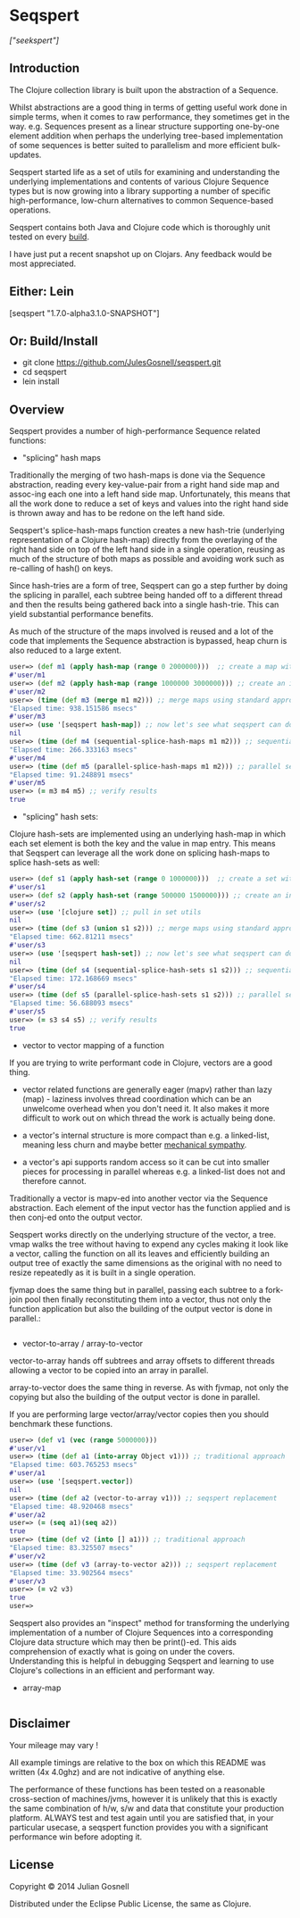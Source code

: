 # Seqspert

<i>["seekspert"]</i>

## Introduction

The Clojure collection library is built upon the abstraction of a
Sequence.

Whilst abstractions are a good thing in terms of getting useful work
done in simple terms, when it comes to raw performance, they sometimes
get in the way. e.g. Sequences present as a linear structure
supporting one-by-one element addition when perhaps the underlying
tree-based implementation of some sequences is better suited to
parallelism and more efficient bulk-updates.

Seqspert started life as a set of utils for examining and
understanding the underlying implementations and contents of various
Clojure Sequence types but is now growing into a library supporting a
number of specific high-performance, low-churn alternatives to common
Sequence-based operations.

Seqspert contains both Java and Clojure code which is thoroughly unit
tested on every
[build](http://ouroboros.dyndns-free.com/ci/job/seqspert/).

I have just put a recent snapshot up on Clojars. Any feedback would be
most appreciated.

## Either: Lein

[seqspert "1.7.0-alpha3.1.0-SNAPSHOT"]

## Or: Build/Install

- git clone https://github.com/JulesGosnell/seqspert.git
- cd seqspert
- lein install

## Overview

Seqspert provides a number of high-performance Sequence related
functions:

- "splicing" hash maps

Traditionally the merging of two hash-maps is done via the Sequence
abstraction, reading every key-value-pair from a right hand side map
and assoc-ing each one into a left hand side map. Unfortunately, this
means that all the work done to reduce a set of keys and values into
the right hand side is thrown away and has to be redone on the left
hand side.

Seqspert's splice-hash-maps function creates a new hash-trie
(underlying representation of a Clojure hash-map) directly from the
overlaying of the right hand side on top of the left hand side in a
single operation, reusing as much of the structure of both maps as
possible and avoiding work such as re-calling of hash() on keys.

Since hash-tries are a form of tree, Seqspert can go a step further by
doing the splicing in parallel, each subtree being handed off to a
different thread and then the results being gathered back into a
single hash-trie. This can yield substantial performance benefits.

As much of the structure of the maps involved is reused and a lot of
the code that implements the Sequence abstraction is bypassed, heap
churn is also reduced to a large extent.

```clojure
user=> (def m1 (apply hash-map (range 0 2000000)))  ;; create a map with 1M entries
#'user/m1
user=> (def m2 (apply hash-map (range 1000000 3000000))) ;; create an intersecting map
#'user/m2
user=> (time (def m3 (merge m1 m2))) ;; merge maps using standard approach
"Elapsed time: 938.151586 msecs"
#'user/m3
user=> (use '[seqspert hash-map]) ;; now let's see what seqspert can do...
nil
user=> (time (def m4 (sequential-splice-hash-maps m1 m2))) ;; sequential seqspert splice
"Elapsed time: 266.333163 msecs"
#'user/m4
user=> (time (def m5 (parallel-splice-hash-maps m1 m2))) ;; parallel seqspert splice
"Elapsed time: 91.248891 msecs"
#'user/m5
user=> (= m3 m4 m5) ;; verify results
true
```

- "splicing" hash sets:

Clojure hash-sets are implemented using an underlying hash-map in
which each set element is both the key and the value in map
entry. This means that Seqspert can leverage all the work done on
splicing hash-maps to splice hash-sets as well:

```clojure
user=> (def s1 (apply hash-set (range 0 1000000)))  ;; create a set with 1M entries
#'user/s1
user=> (def s2 (apply hash-set (range 500000 1500000))) ;; create an intersecting set
#'user/s2
user=> (use '[clojure set]) ;; pull in set utils
nil
user=> (time (def s3 (union s1 s2))) ;; merge maps using standard approach
"Elapsed time: 662.81211 msecs"
#'user/s3
user=> (use '[seqspert hash-set]) ;; now let's see what seqspert can do...
nil
user=> (time (def s4 (sequential-splice-hash-sets s1 s2))) ;; sequential seqspert splice
"Elapsed time: 172.168669 msecs"
#'user/s4
user=> (time (def s5 (parallel-splice-hash-sets s1 s2))) ;; parallel seqspert splice
"Elapsed time: 56.688093 msecs"
#'user/s5
user=> (= s3 s4 s5) ;; verify results
true
```

- vector to vector mapping of a function

If you are trying to write performant code in Clojure, vectors are a
good thing.

* vector related functions are generally eager (mapv) rather than
lazy (map) - laziness involves thread coordination which can be an
unwelcome overhead when you don't need it. It also makes it more
difficult to work out on which thread the work is actually being done.

* a vector's internal structure is more compact than e.g. a
linked-list, meaning less churn and maybe better [mechanical
sympathy](http://mechanical-sympathy.blogspot.co.uk/).

* a vector's api supports random access so it can be cut into smaller
pieces for processing in parallel whereas e.g. a linked-list does not
and therefore cannot.

Traditionally a vector is mapv-ed into another vector via the Sequence
abstraction. Each element of the input vector has the function applied
and is then conj-ed onto the output vector.

Seqspert works directly on the underlying structure of the vector, a
tree. vmap walks the tree without having to expend any cycles making
it look like a vector, calling the function on all its leaves and
efficiently building an output tree of exactly the same dimensions as
the original with no need to resize repeatedly as it is built in a
single operation.

fjvmap does the same thing but in parallel, passing each subtree to a
fork-join pool then finally reconstituting them into a vector, thus
not only the function application but also the building of the output
vector is done in parallel.:

```clojure
```

- vector-to-array / array-to-vector

vector-to-array hands off subtrees and array offsets to different
threads allowing a vector to be copied into an array in parallel.

array-to-vector does the same thing in reverse. As with fjvmap, not
only the copying but also the building of the output vector is done in
parallel.

If you are performing large vector/array/vector copies then you should
benchmark these functions.

```clojure
user=> (def v1 (vec (range 5000000)))
#'user/v1
user=> (time (def a1 (into-array Object v1))) ;; traditional approach
"Elapsed time: 603.765253 msecs"
#'user/a1
user=> (use '[seqspert.vector])
nil
user=> (time (def a2 (vector-to-array v1))) ;; seqspert replacement
"Elapsed time: 48.920468 msecs"
#'user/a2
user=> (= (seq a1)(seq a2))
true
user=> (time (def v2 (into [] a1))) ;; traditional approach
"Elapsed time: 83.325507 msecs"
#'user/v2
user=> (time (def v3 (array-to-vector a2))) ;; seqspert replacement
"Elapsed time: 33.902564 msecs"
#'user/v3
user=> (= v2 v3)
true
user=> 
```

Seqspert also provides an "inspect" method for transforming the
underlying implementation of a number of Clojure Sequences into a
corresponding Clojure data structure which may then be
print()-ed. This aids comprehension of exactly what is going on under
the covers. Understanding this is helpful in debugging Seqspert and
learning to use Clojure's collections in an efficient and performant
way.

- array-map
```clojure
```

## Disclaimer

Your mileage may vary !

All example timings are relative to the box on which this README was
written (4x 4.0ghz) and are not indicative of anything else.

The performance of these functions has been tested on a reasonable
cross-section of machines/jvms, however it is unlikely that this is
exactly the same combination of h/w, s/w and data that constitute your
production platform. ALWAYS test and test again until you are
satisfied that, in your particular usecase, a seqspert function
provides you with a significant performance win before adopting it.

## License

Copyright © 2014 Julian Gosnell

Distributed under the Eclipse Public License, the same as Clojure.
